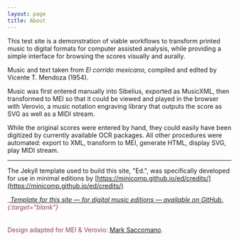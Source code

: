 ```yaml
---
layout: page
title: About
---
```


This test site is a demonstration of viable workflows to transform printed music to digital formats for computer assisted analysis, while providing a simple interface for browsing the scores visually and aurally.



Music and text taken from _El corrido mexicano_, compiled and edited by Vicente T. Mendoza (1954).

Music was first entered manually into Sibelius, exported as MusicXML, then transformed to MEI so that it could be viewed and played in the browser with Verovio, a music notation engraving library that outputs the score as SVG as well as a MIDI stream.

While the original scores were entered by hand, they could easily have been digitized by currently available OCR packages. All other procedures were automated: export to XML, transform to MEI, generate HTML, display SVG, play MIDI stream.

___

The Jekyll template used to build this site, "Ed.", was specifically developed for use in minimal editions by [https://minicomp.github.io/ed/credits/](https://minicomp.github.io/ed/credits/)

<span style="color:#903E5C">__[Template for _this_ site — for digital music editions — available on GitHub.](https://github.com/mss2221/corridosEd){:target="_blank"}__
<br><br><br>
Design adapted for MEI & Verovio: [Mark Saccomano](https://mss2221.github.io/saccomano/).
